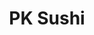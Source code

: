 ---
layout: place
title: "PK Sushi"
permalink: /california/rocklin/pk-sushi.html
stateAbbr: CA
stateName: California
cityName: Rocklin
seo:
  name: "PK Sushi"
  type: Restaurant
  links: http://www.pksushi.com/
description: "PK Sushi serves delicious sushi in Rocklin, California. Try fresh Japanese dishes for a great dining experience. "
place_id: ChIJU5tR0Bwim4ARqfIn-uON11c
photos:
  - name: >-
      places/ChIJU5tR0Bwim4ARqfIn-uON11c/photos/AeeoHcId_vjH9wWlG7zxZ22hgHOMPJ4lmBu_XIpOjKuU5hXCMh_nqjRGBlREmsghiPWHdMIqlPQpZr8lN-Y_30n-9fnopqzCPma9KSdQAM6aqdkPr_8YQfbhaO3KLEWegtVnNeV1DJ2mZd0vgyKxsqRJ1aupzNZzNjp2UD4NXDaQ7ihbwrYJrfNYLnLZIR5AiSoDvkbq8LRu2zFCX_R96P0Qr2OV5-YMayyS9E6s5XuIuQbC3Y90DFRtjzgPYoRjRsihaARak9TFYcEXRkSLyhchuUY7vpMir4eLIVcOGXJmzknoLoZAvHxhJdun_zd56wAGVW99HKBG88M1SJP-bK8LpqHPJNTQMC5Krmey_KJgGt1dbl5ViTiXlV922plPxvfxEuqUhheIfdwSkjiCJrwTlDMvnd-gH40V22XpKQs8ScoAGnaN
    widthPx: 3396
    heightPx: 2560
    authorAttributions:
      - displayName: Bryan Lewis
        uri: https://maps.google.com/maps/contrib/100035036758175119995
        photoUri: >-
          https://lh3.googleusercontent.com/a-/ALV-UjX-onlDMKq54fLYboOCkOSFMFCGxqmZ8s-VeVCsWYSurbdjPNFC=s100-p-k-no-mo
    flagContentUri: >-
      https://www.google.com/local/imagery/report/?cb_client=maps_api_places.places_api&image_key=!1e10!2sCIHM0ogKEICAgIDE0cnH0AE&hl=en-US
    googleMapsUri: >-
      https://www.google.com/maps/place//data=!3m4!1e2!3m2!1sCIHM0ogKEICAgIDE0cnH0AE!2e10!4m2!3m1!1s0x809b221cd0519b53:0x57d78de3fa27f2a9
  - name: >-
      places/ChIJU5tR0Bwim4ARqfIn-uON11c/photos/AeeoHcLbFoqbDC602r5uFdqrZMwWDYXc5CMKWNOLM7-aD0aSEg1QxXXeSxZeuEj3NNcfnx2qMN6VO8PmbaLAWmkKvawT6nsbtQ9F1J4URxTs_QY3L2z94S7PhlyXRkUUzhe1nLplrwgEhwNis3KXSNiDvzI_FNkuAsATy91XW4mX8wnHE6_NaE0IMMv6iiC6F6l77myDUrIbdxGoPztYmHMVLNMJe-EPsSmVuh6NxFF33K-FhivD58hNf3X8h_tPpgu5wcmL0dsLE5zMSE90HZgB0oyOwLLCLG8uQ_utptz8P2bxZAFRMjvUp92xt1HnOzU65G0QLyk1tCv3YQz2JCHzKsceG4ZYX-RcTks96CQNWAAjOxggzUl9F8zyfWmAN2aRtMcE7dB5ja-kJUkzXmqMBd0qXJML30GJ4wxVtTwvqpg7sQ
    widthPx: 4032
    heightPx: 3024
    authorAttributions:
      - displayName: Lilly Mollart
        uri: https://maps.google.com/maps/contrib/109456266654004326193
        photoUri: >-
          https://lh3.googleusercontent.com/a/ACg8ocJnbYFrak-uRJY0ssyL3uDTyo7FcOTQ1z4geM2b0uo0vG4iUA=s100-p-k-no-mo
    flagContentUri: >-
      https://www.google.com/local/imagery/report/?cb_client=maps_api_places.places_api&image_key=!1e10!2sCIHM0ogKEICAgIDE8pmDOQ&hl=en-US
    googleMapsUri: >-
      https://www.google.com/maps/place//data=!3m4!1e2!3m2!1sCIHM0ogKEICAgIDE8pmDOQ!2e10!4m2!3m1!1s0x809b221cd0519b53:0x57d78de3fa27f2a9
  - name: >-
      places/ChIJU5tR0Bwim4ARqfIn-uON11c/photos/AeeoHcLe4waalehrncBgReqm-B6-GXGgaU6aQ8SGDwxkg3VobF4dD_JG4n0ZCtGalrxWgRWdHAJd251Sg2GNYHpaOgZuSVPegrO4EsO8Nc5TEDnyONDIvytR9hgDB_MbstnDTeBhuwL9CAuFWMPelciXBo2Ks-8389_CfGnYTWzgz6Chl_AhfhwNGTjERQ84icZytA2Zn7JusB16VrWAt2P_vfpO91gOlgmlbEsk50TI3WbJWKkO9gZXXYp4Efnngn3cbZZ8-9pjFI5qI5O4MLDna8f959zF6MzTuOoP8ci4dre2xnHd_aIbsO3ai1KbZYh_CyBwR49Unp137tD4qqcbu_-nWS4cb1kHYE2p-0BrLjjwOTySYJdU2vtC110nNXNdf_IhvGpTWcujbxm6XIt1s8bIVMQlPsdRvukLKJQp1KVNUD0g
    widthPx: 4032
    heightPx: 3024
    authorAttributions:
      - displayName: JJiNNieE LL
        uri: https://maps.google.com/maps/contrib/112042881117413959764
        photoUri: >-
          https://lh3.googleusercontent.com/a-/ALV-UjX4AiyrksZEoLWnRqM6_FQuYab-iH8RM5Hc0mwNufSvsGOWxG_5=s100-p-k-no-mo
    flagContentUri: >-
      https://www.google.com/local/imagery/report/?cb_client=maps_api_places.places_api&image_key=!1e10!2sCIHM0ogKEICAgICrt--ZjAE&hl=en-US
    googleMapsUri: >-
      https://www.google.com/maps/place//data=!3m4!1e2!3m2!1sCIHM0ogKEICAgICrt--ZjAE!2e10!4m2!3m1!1s0x809b221cd0519b53:0x57d78de3fa27f2a9
  - name: >-
      places/ChIJU5tR0Bwim4ARqfIn-uON11c/photos/AeeoHcLlWn5tR7kfBlujzONQZkTSP_IvPpMnXUXv8ZKjNSqyeQTOVW9KFoVxZjzN7nqdqoQ7JfGpsYl6GTOIRKb5HYOUkoDThaItKlMgbX71skYdoQT3rISVDFAMC8_Nr36PIqxT1mGaHDs2fllWV5arXPLlMpjtXczfaSwPY5qZ1PGoHVe7Uq_hrO5wBHXFauTxf_oumREKFA1EjHAB7G8FA0ZvDPSmG1wB5glO891If2OK6_zHMOWaRkaspWsWeyeuIxFwYBOrw0uasfrbs5d6CQu1nhjy93pB15wug1L_wajXxAXWRzRiLsBzE44lYSpkZSoakzmBWaWUlPhiaSonAE3ilwelQaf1v6SmQ8cQaq4nnkWeQVy1NL3JzWk81LAz-UFUJpCG4J_E0aXSxcYywfdzYh1WVnROeX9HqVC9M1y2hMg
    widthPx: 4800
    heightPx: 2914
    authorAttributions:
      - displayName: Debbie Walker
        uri: https://maps.google.com/maps/contrib/109142036993606209138
        photoUri: >-
          https://lh3.googleusercontent.com/a-/ALV-UjWDEHiDGJaHGJSUvLvorbmCxN3QaN8PFJ9Ai1mfTKmTy-gxVKE=s100-p-k-no-mo
    flagContentUri: >-
      https://www.google.com/local/imagery/report/?cb_client=maps_api_places.places_api&image_key=!1e10!2sCIHM0ogKEICAgID4ze31hQE&hl=en-US
    googleMapsUri: >-
      https://www.google.com/maps/place//data=!3m4!1e2!3m2!1sCIHM0ogKEICAgID4ze31hQE!2e10!4m2!3m1!1s0x809b221cd0519b53:0x57d78de3fa27f2a9
  - name: >-
      places/ChIJU5tR0Bwim4ARqfIn-uON11c/photos/AeeoHcI1TouPOBHU4QWK5SZ1iZgmRldWf5S5tiUG0EzUHD6FnUZ-ElU26U-2iPeg70UUamsieaMLR3iwi2RvI8y5wVdt9WgptuvqkfCsKjAHZftw0-1hc1yc0GvpVC2YL2Hda_yEiR2faX-8lp80fIkpHC612wxaqs-1_wgONhXGc9X-QvGLLK0RrGDRYtKDT3w-vir5o5uXY2DxyK60btY3FwJiitfv9YyL7tw_UcHir4YPCIO-IoBAnu2bncG7q6Y7mVAfYX1-T2kMQyaU18iqmh5jnX4vjlF5MvWi8o9HbqmiWk5vHQ7OOcckX56cVE-1p8scUuDjuOnZBZhpHy9MTNCwyzq1mLiTVMTfAqH46CogoJfUSsQpJG2yOy8U6wn1GHXKNEFWMZuJ9Fn__uapqZAj52Xidy1e9_lMErSEfaPoPw
    widthPx: 3024
    heightPx: 4032
    authorAttributions:
      - displayName: Diana Mokan
        uri: https://maps.google.com/maps/contrib/111060099952061948803
        photoUri: >-
          https://lh3.googleusercontent.com/a-/ALV-UjXC9Yk8tGYYTdVvVTms-PSSgStbZvDLfFCuRraF2aewVJIYyFdp=s100-p-k-no-mo
    flagContentUri: >-
      https://www.google.com/local/imagery/report/?cb_client=maps_api_places.places_api&image_key=!1e10!2sCIHM0ogKEICAgIDBop2xFw&hl=en-US
    googleMapsUri: >-
      https://www.google.com/maps/place//data=!3m4!1e2!3m2!1sCIHM0ogKEICAgIDBop2xFw!2e10!4m2!3m1!1s0x809b221cd0519b53:0x57d78de3fa27f2a9
  - name: >-
      places/ChIJU5tR0Bwim4ARqfIn-uON11c/photos/AeeoHcI6G6_Yz3mfavOjge3jWZiojtKfRS63p80QikvYecqrCVV_pAIExjW4xHl-yOgEIwfRM162FhFEdLrAPggrm1BK-xudRN-enwaDqq6vltFKCMGul9eYumr2xqF4PGYx46tVdIgy-slytKchBW6DJ4vBZjIBCpBxAkjBjx-ZqI1USSDglgQMBmRGbxKkFL9SyQ8npKEuTmm-bCq8nVVwPn2jHnS0NqEkczAJ4dD2VzN3Sm_iwwqIEwQTlLy6NbLzD7f4R_8UaQTz7NZEH5ZA58vMghNfRz6YYOFviaoJV7Yw6Tf7Ik2dtnWvJZdVZmVAEySfZlfRgahx4JyfiBOmfR8KxqwD6FARz2KXfPXc20CIiHf60p2U9JmmDv6mUWHGlIShvR0Wp6R3FV3hCv9sFLwR2xkXnS0ysM--cmeBJ565YQsU
    widthPx: 4032
    heightPx: 3024
    authorAttributions:
      - displayName: Mike Morotti (NY Mike)
        uri: https://maps.google.com/maps/contrib/109982357662505798611
        photoUri: >-
          https://lh3.googleusercontent.com/a-/ALV-UjX5R45_iJrvQB6NMvzSNAWIC00jnn7fufNaBbVDMbHpzgah3HAtXg=s100-p-k-no-mo
    flagContentUri: >-
      https://www.google.com/local/imagery/report/?cb_client=maps_api_places.places_api&image_key=!1e10!2sCIHM0ogKEICAgIDmorap5gE&hl=en-US
    googleMapsUri: >-
      https://www.google.com/maps/place//data=!3m4!1e2!3m2!1sCIHM0ogKEICAgIDmorap5gE!2e10!4m2!3m1!1s0x809b221cd0519b53:0x57d78de3fa27f2a9
  - name: >-
      places/ChIJU5tR0Bwim4ARqfIn-uON11c/photos/AeeoHcI3rbNZBdasK4v6zrhjJFyx1JZKkd6twb0f-tVYzNwwZxYNZKifU0zZmWwk1iXLeS7H_b__WHJfnPsk4PmOkHN91w8Ut7X_pnTfSV9i9-pqPz2Ax7jp_9wKadbowWKI2jsIZ82AIHj8mlMS3k5Wxgpn7nYGbWBpvWaHB28J8jl-jAEDcmOoyiuFFnb2vT_Da5uZz4L1gULz7-Ts5l37uawsTRLQWl4nVxNikf_tHAYwK0Gqha3Zv9qtNJkKQ2g3HdIJPonFn12PqNSaURYLXv2h1UrI5BgoH9a36179_jnFfPsdx3lClEhyxmQZms4zShCfK95b7wY6BeH0F4RbPmxlomrY5fD7dm8Bl-zRvbJwyKycdRbbTHw-0RWu-xz69X5kIrHP0UWdvcEHjR6Cdw7DbrGMU13vDNGYUdX7nVllvZ5u
    widthPx: 3464
    heightPx: 4618
    authorAttributions:
      - displayName: Lisa Dasmacci
        uri: https://maps.google.com/maps/contrib/116056629636343239496
        photoUri: >-
          https://lh3.googleusercontent.com/a-/ALV-UjUqEmF4PGmac4GYXBtLG73hp34QnSLK_wtf3CGYK4gQNTHjbrHk=s100-p-k-no-mo
    flagContentUri: >-
      https://www.google.com/local/imagery/report/?cb_client=maps_api_places.places_api&image_key=!1e10!2sCIHM0ogKEICAgICEkZba6gE&hl=en-US
    googleMapsUri: >-
      https://www.google.com/maps/place//data=!3m4!1e2!3m2!1sCIHM0ogKEICAgICEkZba6gE!2e10!4m2!3m1!1s0x809b221cd0519b53:0x57d78de3fa27f2a9
  - name: >-
      places/ChIJU5tR0Bwim4ARqfIn-uON11c/photos/AeeoHcJIpRbrtJ17sdpFFDxiLl839buAHAO2uJfm_iKx11gUDFfER-KqlL49X9uIn5czBD4VE4oAdj0ozUD8k3M_Z0YE15OHeXoYzrSPvaN1vzmi0-gF7sxXf5boNSo_VgSeO8dMWr8ZhJPFPKweZ2H-0rigQIl2r0GUHJKyxfAY-4bZerA4fBFoCAvRAsAyNzxfsG9tkj2ZN-BNOO7Q3eFqbijTX97VLoiKSvWaMsrFLv-Kh8y2hMQ4pUOSK6l05YyYmv5fHskrHj5wB6mp-K4Y1kaz8cFOQP7-MBFPTYqhwca9paZtWqVXBXTe5NvnBPqqnPU5rlxxhtRSIZqu0eGOiLOraW89s14r1f5ZEMM2HIe5Jy6TjhhsL_TNouozOlrWvtz53xwMIzHhnSmJlK4M7_XNKU4zP9L-NhWuC0nAaifWaQ
    widthPx: 3600
    heightPx: 4800
    authorAttributions:
      - displayName: Jen H
        uri: https://maps.google.com/maps/contrib/103089346776744000652
        photoUri: >-
          https://lh3.googleusercontent.com/a-/ALV-UjU7dQNPqyBi9xmwJ5Rpc1rBoBRQvjCQdVd5Y7USP3tzXo0ZXAaj=s100-p-k-no-mo
    flagContentUri: >-
      https://www.google.com/local/imagery/report/?cb_client=maps_api_places.places_api&image_key=!1e10!2sCIHM0ogKEICAgIDqjOyNAw&hl=en-US
    googleMapsUri: >-
      https://www.google.com/maps/place//data=!3m4!1e2!3m2!1sCIHM0ogKEICAgIDqjOyNAw!2e10!4m2!3m1!1s0x809b221cd0519b53:0x57d78de3fa27f2a9
  - name: >-
      places/ChIJU5tR0Bwim4ARqfIn-uON11c/photos/AeeoHcI_n2-Nh1IuIfXTpLmBI0HPC4528HKf8Pg5-o1ii3hdUwmneROp_i6jnvqBAWF229s0ErpordlDzEQnfWOQ-7LwnYqTWxKnJkYkB8djoA-BzuXKUUHgtHTsznkNHhodpps9leefZKcSOiO7pI5w-aPpiAPR_IcMxqqEVBGJ0psGSMFOkifMXc2oYRBbuRQOsVrQpcfeMorLloZxreDfIGnfj3LcAus7XYQch1vWnO-geEbfbE_U9A4KEKZG-FjVDMF8seBLotxPQcMg26I156jRcCJRfvDg1yMBhacgfzS25t4BHxjww0Y1gZ7PIsHjm-prhBeFCQ81MhZolFamQuMhtXt2q-D5HqwDksgNEU8xoaEWegLvxpXEviRi6mlRPEAkf0WD55OxLMRjEDgbw8Mu8wlEaa3EvCfcVWhMa93zqQ
    widthPx: 3024
    heightPx: 4032
    authorAttributions:
      - displayName: Jonathan Retamal
        uri: https://maps.google.com/maps/contrib/108525009901579308219
        photoUri: >-
          https://lh3.googleusercontent.com/a-/ALV-UjWDtJni27GB_UJg6QOyEvVhfRsOlaYinl2sfuSegAEe8jKTKgvgeQ=s100-p-k-no-mo
    flagContentUri: >-
      https://www.google.com/local/imagery/report/?cb_client=maps_api_places.places_api&image_key=!1e10!2sCIHM0ogKEICAgID409TOdw&hl=en-US
    googleMapsUri: >-
      https://www.google.com/maps/place//data=!3m4!1e2!3m2!1sCIHM0ogKEICAgID409TOdw!2e10!4m2!3m1!1s0x809b221cd0519b53:0x57d78de3fa27f2a9
  - name: >-
      places/ChIJU5tR0Bwim4ARqfIn-uON11c/photos/AeeoHcJdPA1g_2_NBKh7W5ss4RJUY-uh6CszECSH5G39dTXv9eBmu8-0VXIMKwntAhsV7QZPAg2yX04vS0CuNuvtzJ9yQ4QItVfL3DRyfx1UdnyX-qcYd3_lznXCVvK5TvhGqTYh8ncDG9myO0Jl7DDhKCwHx-wK6ATO5jJijgM25Q-f16BV5--gSjs4QDZMmnmsWyFRY_902CPSygDw_3sn9MhcqAuvbqFxCqfcFGm2qKJE-ucMhDfi6XOnXht2jVFzrNhxaQi2URzgqJt__S05zGlZqUpUa5wHRJrzLOZKFt_eqYvn_0BVGjWtlU9aV1i7CxwF2TPxcp_V7q7UQeEz2mO1GlAUOdCVoRkB5mRAYupcSGKpeWTD5oY2NWKcBnLM3Q_WLWtreIvBiW8gpawWi4ev9At1eKvygQho7g-kla4RRv4t
    widthPx: 3120
    heightPx: 4160
    authorAttributions:
      - displayName: Saira Rivera Salazar
        uri: https://maps.google.com/maps/contrib/112106780880601344506
        photoUri: >-
          https://lh3.googleusercontent.com/a/ACg8ocLULXKgFs3x-AozyTDHgKDEj4qMLq3cKQZMBLAsLJZv6aaw4v0=s100-p-k-no-mo
    flagContentUri: >-
      https://www.google.com/local/imagery/report/?cb_client=maps_api_places.places_api&image_key=!1e10!2sCIHM0ogKEICAgIC43s7K8gE&hl=en-US
    googleMapsUri: >-
      https://www.google.com/maps/place//data=!3m4!1e2!3m2!1sCIHM0ogKEICAgIC43s7K8gE!2e10!4m2!3m1!1s0x809b221cd0519b53:0x57d78de3fa27f2a9
address: 2168 Sunset Blvd, Rocklin, CA 95765, USA
street: 2168 Sunset Blvd
city: Rocklin
state: CA
zip: '95765'
country: USA
neighborhood: null
latitude: '38.804167'
longitude: '-121.274722'
accessibility_options:
  wheelchairAccessibleParking: true
  wheelchairAccessibleEntrance: true
  wheelchairAccessibleRestroom: true
  wheelchairAccessibleSeating: true
business_status: OPERATIONAL
name: PK Sushi
google_maps_links:
  directionsUri: >-
    https://www.google.com/maps/dir//''/data=!4m7!4m6!1m1!4e2!1m2!1m1!1s0x809b221cd0519b53:0x57d78de3fa27f2a9!3e0
  placeUri: https://maps.google.com/?cid=6329683811586536105
  writeAReviewUri: >-
    https://www.google.com/maps/place//data=!4m3!3m2!1s0x809b221cd0519b53:0x57d78de3fa27f2a9!12e1
  reviewsUri: >-
    https://www.google.com/maps/place//data=!4m4!3m3!1s0x809b221cd0519b53:0x57d78de3fa27f2a9!9m1!1b1
  photosUri: >-
    https://www.google.com/maps/place//data=!4m3!3m2!1s0x809b221cd0519b53:0x57d78de3fa27f2a9!10e5
primary_type: Sushi Restaurant
opening_hours:
  regular: null
  current: null
secondary_opening_hours:
  regular:
    weekdayDescriptions: null
    type: null
  current:
    weekdayDescriptions: null
    type: null
phone: (916) 771-2333
price_level: PRICE_LEVEL_MODERATE
price_range: null
rating: '4.5'
rating_count: 456
website: http://www.pksushi.com/
reviews: null
parking_options: null
payment_options: null
allow_dogs: null
curbside_pickup: null
delivery: null
dine_in: null
good_for_children: null
good_for_groups: null
good_for_sports: null
live_music: null
menu_for_children: null
outdoor_seating: null
reservable: null
restroom: null
serves_beer: null
serves_breakfast: null
serves_brunch: null
serves_cocktails: null
serves_coffee: null
serves_dinner: null
serves_dessert: null
serves_lunch: null
serves_vegetarian_food: null
serves_wine: null
takeout: null
summary: null

---